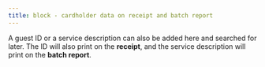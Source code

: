 ```yaml
---
title: block - cardholder data on receipt and batch report
---
```


A guest ID or a service description can also be added here and searched for later. The ID will also print on the **receipt**, and the service description will print on the **batch report**.
